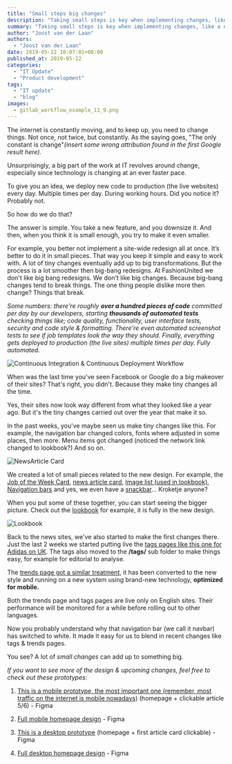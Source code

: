 ```yaml
---
title: "Small steps big changes"
description: "Taking small steps is key when implementing changes, like a new design."
summary: "Taking small steps is key when implementing changes, like a new design."
author: "Joost van der Laan"
authors:
  - "Joost van der Laan"
date: 2019-05-22 10:07:01+00:00
published_at: 2019-05-22
categories:
  - "IT Update"
  - "Product development"
tags:
  - "IT update"
  - "blog"
images:
  - gitlab_workflow_example_11_9.png
---
```


The internet is constantly moving, and to keep up, you need to change things.
Not once, not twice, but constantly. As the saying goes, "The only constant is
change"_(insert some wrong attribution found in the first Google result here)._

Unsurprisingly, a big part of the work at IT revolves around change, especially
since technology is changing at an ever faster pace.

To give you an idea, we deploy new code to production (the live websites) every
day. Multiple times per day. During working hours. Did you notice it? Probably
not.

So how do we do that?

The answer is simple. You take a new feature, and you downsize it. And then,
when you think it is small enough, you try to make it even smaller.

For example, you better not implement a site-wide redesign all at once. It’s
better to do it in small pieces. That way you keep it simple and easy to work
with. A lot of tiny changes eventually add up to big transformations. But the
process is a lot smoother then big-bang redesigns. At FashionUnited we don't
like big bang redesigns. We don't like big changes. Because big-bang changes
tend to break things. The one thing people dislike more then change? Things that
break.

_Some numbers: there're roughly **over a hundred pieces of code** committed per
day by our developers, starting **thousands of automated tests** checking things
like; code quality, functionality, user interface tests, security and code style
& formatting. There're even automated screenshot tests to see if job templates
look the way they should. Finally, everything gets deployed to production (the
live sites) multiple times per day. Fully automated._

![Continuous Integration & Continuous Deployment Workflow](https://imagedelivery.net/7czaBv4WuiSsJFxi583jUw/462046bf-eb62-4402-5a20-11f2bf61f200/public "Continuous Integration & Continuous Deployment Workflow. CI/CD, courtesy of GitLab")

When was the last time you've seen Facebook or Google do a big makeover of their
sites? That's right, you didn't. Because they make tiny changes all the time.

Yes, their sites now look way different from what they looked like a year ago.
But it's the tiny changes carried out over the year that make it so.

In the past weeks, you've maybe seen us make tiny changes like this. For
example, the navigation bar changed colors, fonts where adjusted in some places,
then more. Menu items got changed (noticed the network link changed to
lookbook?) And so on.

![NewsArticle Card](https://imagedelivery.net/7czaBv4WuiSsJFxi583jUw/159e96a4-929a-47cd-f8fe-6352e529fa00/public "NewsArticle Card, CC courtesy of Joost van der Laan")

We created a lot of small pieces related to the new design. For example, the
[Job of the Week Card](https://fashionunited.com/storybook/?path=/story/card--job-of-the-week),
[news article card](https://fashionunited.com/storybook/?path=/story/card--news-article-card),
[Image list (used in lookbook)](https://fashionunited.com/storybook/?path=/story/image-list--standard),
[Navigation bars](https://fashionunited.com/storybook/?path=/story/navigation--simple)
and yes, we even have a
[snackbar](https://fashionunited.com/storybook/?path=/story/snackbar--standard)...
Kroketje anyone?

When you put some of these together, you can start seeing the bigger picture.
Check out the [lookbook](https://fashionunited.com/lookbook/) for example, it is
fully in the new design.

![Lookbook](https://imagedelivery.net/7czaBv4WuiSsJFxi583jUw/fed234e6-4e32-4822-2815-269eb6885000/public "Lookbook, CC courtesy of Joost van der Laan")

Back to the news sites, we've also started to make the first changes there. Just
the last 2 weeks we started putting live the
[tags pages like this one for Adidas on UK](https://fashionunited.uk/tags/adidas).
The tags also moved to the **/tags/** sub folder to make things easy, for
example for editorial to analyse.

The [trends page got a similar treatment](https://fashionunited.uk/trends), it
has been converted to the new style and running on a new system using brand-new
technology, **optimized for mobile.**

Both the trends page and tags pages are live only on English sites. Their
performance will be monitored for a while before rolling out to other languages.

Now you probably understand why that navigation bar (we call it navbar) has
switched to white. It made it easy for us to blend in recent changes like tags &
trends pages.

You see? A lot of _small changes_ can add up to something big.

_If you want to see more of the design & upcoming changes, feel free to check
out these prototypes:_

1. [This is a mobile prototype, the most important one (remember, most traffic on the internet is mobile nowadays)](https://www.figma.com/proto/0AIzMrJXBPNXax7QoMLDIS/Design-System?node-id=8918%3A0&scaling=scale-down)
   (homepage + clickable article 5/6) - Figma
2. [Full mobile homepage design](https://www.figma.com/file/0AIzMrJXBPNXax7QoMLDIS/Design-System?node-id=8918%3A0) -
   Figma

3. [This is a desktop prototype](https://www.figma.com/proto/0AIzMrJXBPNXax7QoMLDIS/Design-System?node-id=8283%3A2290&scaling=min-zoom)
   (homepage + first article card clickable) - Figma
4. [Full desktop homepage design](https://www.figma.com/file/0AIzMrJXBPNXax7QoMLDIS/Design-System?node-id=8974%3A4308) -
   Figma
